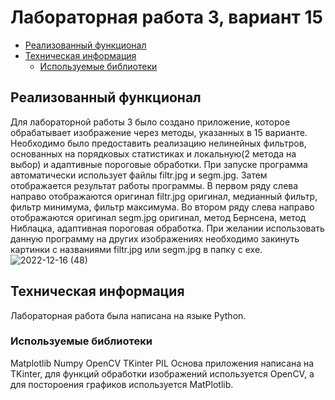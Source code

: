 # Лабораторная работа 3, вариант 15

- [Реализованный функционал](#реализованный-функционал)
- [Техническая информация](#техническая-информация)
  - [Используемые библиотеки](#используемые-библиотеки)

## Реализованный функционал 
Для лабораторной работы 3 было создано приложение, которое обрабатывает изображение через методы, указанных в 15 варианте. Необходимо было предоставить реализацию нелинейных фильтров, основанных на порядковых статистиках и локальную(2 метода на выбор) и адаптивные пороговые обработки.
При запуске программа автоматически использует файлы filtr.jpg и segm.jpg.
Затем отображается результат работы программы.
В первом ряду слева направо отображаются оригинал filtr.jpg оригинал, медианный фильтр, фильтр минимума, фильтр максимума. 
Во втором ряду слева направо отображаются оригинал segm.jpg оригинал, метод Бернсена, метод Ниблацка, адаптивная пороговая обработка.
При желании использовать данную программу на других изображениях необходимо закинуть картинки с названиями filtr.jpg или segm.jpg 
в папку с exe.
![2022-12-16 (48)](https://user-images.githubusercontent.com/96499616/208186489-859fbd12-f51c-497f-92e4-d4dfcf01d1eb.png)
## Техническая информация
Лабораторная работа была написана на языке Python. 
### Используемые библиотеки
Matplotlib
Numpy
OpenCV
TKinter
PIL
Основа приложения написана на TKinter, для функций обработки изображений используется OpenCV, а для постороения
графиков используется MatPlotlib.

